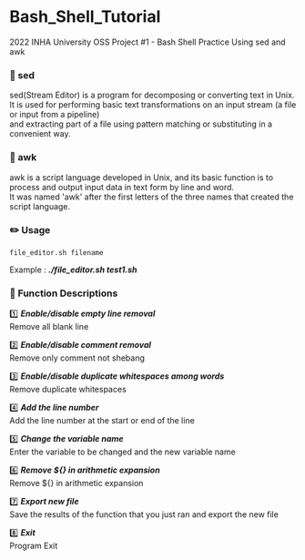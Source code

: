 # Bash_Shell_Tutorial
2022 INHA University OSS Project #1 - Bash Shell Practice Using sed and awk

### :star2: sed
sed(Stream Editor) is a program for decomposing or converting text in Unix.  
It is used for performing basic text transformations on an input stream (a file or input from a pipeline)  
and extracting part of a file using pattern matching or substituting in a convenient way.

### :star2: awk
awk is a script language developed in Unix, and its basic function is to process and output input data in text form by line and word.  
It was named 'awk' after the first letters of the three names that created the script language.

### :pencil2: Usage
```
file_editor.sh filename
```
Example : **_./file_editor.sh test1.sh_**

### :bookmark_tabs: Function Descriptions

:one: **_Enable/disable empty line removal_**  
Remove all blank line

:two: **_Enable/disable comment removal_**  
Remove only comment not shebang

:three: **_Enable/disable duplicate whitespaces among words_**  
Remove duplicate whitespaces

:four: **_Add the line number_**  
Add the line number at the start or end of the line

:five: **_Change the variable name_**  
Enter the variable to be changed and the new variable name

:six: **_Remove ${} in arithmetic expansion_**  
Remove ${} in arithmetic expansion

:seven: **_Export new file_**  
Save the results of the function that you just ran and export the new file

:eight: **_Exit_**  
Program Exit
